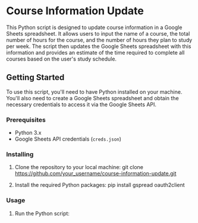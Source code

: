 # Course Information Update

This Python script is designed to update course information in a Google Sheets spreadsheet. It allows users to input the name of a course, the total number of hours for the course, and the number of hours they plan to study per week. The script then updates the Google Sheets spreadsheet with this information and provides an estimate of the time required to complete all courses based on the user's study schedule.

## Getting Started

To use this script, you'll need to have Python installed on your machine. You'll also need to create a Google Sheets spreadsheet and obtain the necessary credentials to access it via the Google Sheets API.

### Prerequisites

- Python 3.x
- Google Sheets API credentials (`creds.json`)

### Installing

1. Clone the repository to your local machine:
git clone https://github.com/your_username/course-information-update.git

2. Install the required Python packages:
pip install gspread oauth2client

### Usage

1. Run the Python script: